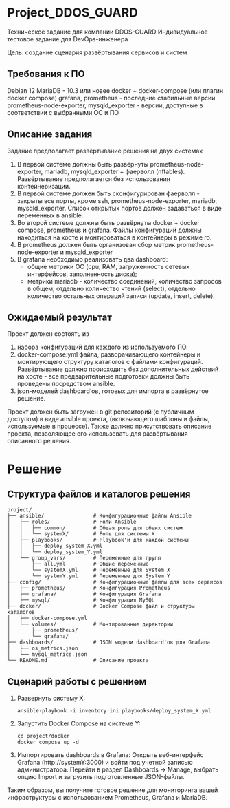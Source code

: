 # Project_DDOS_GUARD
Техническое задание для компании DDOS-GUARD
Индивидуальное тестовое задание для DevOps-инженера

Цель: создание сценария развёртывания сервисов и систем

## Требования к ПО
Debian 12
MariaDB - 10.3 или новее
docker + docker-compose (или плагин docker compose)
grafana, prometheus - последние стабильные версии
prometheus-node-exporter, mysqld_exporter - версии, доступные в соответствии с выбранными ОС и ПО

## Описание задания
Задание предполагает развёртывание решения на двух системах
1. В первой системе должны быть развёрнуты prometheus-node-exporter, mariadb, mysqld_exporter + фаерволл (nftables). Развёртывание предполагается без использования контейнеризации.
2. В первой системе должен быть сконфигурирован фаерволл - закрыты все порты, кроме ssh, prometheus-node-exporter, mariadb, mysqld_exporter. Список открытых портов должен задаваться в виде переменных в ansible.
3. Во второй системе должны быть развёрнуты docker + docker compose, prometheus и grafana. Файлы конфигураций должны находиться на хосте и монтироваться в контейнеры в режиме ro.
4. В prometheus должен быть организован сбор метрик prometheus-node-exporter и mysqld_exporter
5. В grafana необходимо реализовать два dashboard:
	- общие метрики ОС (cpu, RAM, загруженность сетевых интерфейсов, заполненность диска);
	- метрики mariadb - количество соединений, количество запросов в общем, отдельно количество чтений (select), отдельно количество остальных операций записи (update, insert, delete).

## Ожидаемый результат
Проект должен состоять из
1. набора конфигураций для каждого из используемого ПО.
2. docker-compose.yml файла, разворачивающего контейнеры и монтирующего структуру каталогов с файлами конфигураций. Развёртывание должно происходить без дополнительных действий на хосте - все предварительные подготовки должны быть проведены посредством ansible.
3. json-моделей dashboard’ов, готовых для импорта в развёрнутое решение.

Проект должен быть загружен в git репозиторий (с публичным доступом) в виде ansible проекта, (включающего шаблоны и файлы, используемые в процессе). 
Также должно присутствовать описание проекта, позволяющее его использовать для развёртывания описанного решения.

# Решение
## Структура файлов и каталогов решения

```
project/
├── ansible/                # Конфигурационные файлы Ansible
│   ├── roles/              # Роли Ansible
│   │   ├── common/         # Общая роль для обеих систем
│   │   └── systemX/        # Роль для системы X
│   ├── playbooks/          # Playbook'и для каждой системы
│   │   ├── deploy_system_X.yml
│   │   └── deploy_system_Y.yml
│   └── group_vars/         # Переменные для групп
│       ├── all.yml         # Общие переменные
│       └── systemX.yml     # Переменные для System X
│       └── systemY.yml     # Переменные для System Y
├── config/                 # Конфигурационные файлы для всех сервисов
│   ├── prometheus/         # Конфигурация Prometheus
│   ├── grafana/            # Конфигурация Grafana
│   ├── mysql/              # Конфигурация MySQL
├── docker/                 # Docker Compose файл и структуры каталогов
│   ├── docker-compose.yml
│   └── volumes/            # Монтированные директории
│       ├── prometheus/
│       └── grafana/
├── dashboards/             # JSON модели dashboard'ов для Grafana
│   ├── os_metrics.json
│   └── mysql_metrics.json
└── README.md               # Описание проекта
```

## Сценарий работы с решением
1. Развернуть систему X:
	```
	ansible-playbook -i inventory.ini playbooks/deploy_system_X.yml
	```
2. Запустить Docker Compose на системе Y:
	```
	cd project/docker
	docker compose up -d
	```
3. Импортировать dashboards в Grafana:
	Открыть веб-интерфейс Grafana (http://systemY:3000) и войти под учетной записью администратора.
	Перейти в раздел Dashboards -> Manage, выбрать опцию Import и загрузить подготовленные JSON-файлы.
	
Таким образом, вы получите готовое решение для мониторинга вашей инфраструктуры с использованием Prometheus, Grafana и MariaDB.